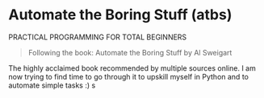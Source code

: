 # Automate the Boring Stuff (atbs)
PRACTICAL PROGRAMMING
FOR TOTAL BEGINNERS

> Following the book: Automate the Boring Stuff by Al Sweigart

The highly acclaimed book recommended by multiple sources online.
I am now trying to find time to go through it to upskill myself in Python and to automate simple tasks :)
s

